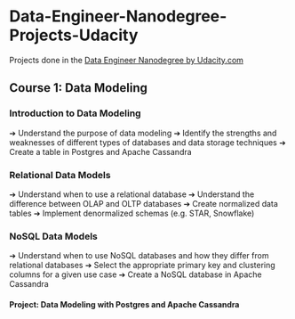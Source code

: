 # Data-Engineer-Nanodegree-Projects-Udacity
Projects done in the [Data Engineer Nanodegree by Udacity.com](https://www.udacity.com/course/data-engineer-nanodegree--nd027)

## Course 1: Data Modeling

### Introduction to Data Modeling
➔ Understand the purpose of data modeling
➔ Identify the strengths and weaknesses of different types of databases and data storage techniques
➔ Create a table in Postgres and Apache Cassandra

### Relational Data Models
➔ Understand when to use a relational database
➔ Understand the difference between OLAP and OLTP databases
➔ Create normalized data tables
➔ Implement denormalized schemas (e.g. STAR, Snowflake)

### NoSQL Data Models
➔ Understand when to use NoSQL databases and how they differ from relational databases
➔ Select the appropriate primary key and clustering columns for a given use case
➔ Create a NoSQL database in Apache Cassandra

#### Project: Data Modeling with Postgres and Apache Cassandra
